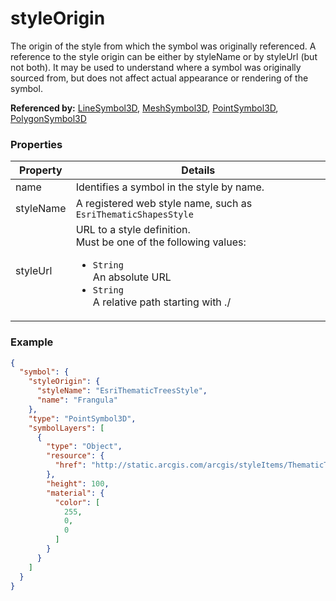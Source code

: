 # styleOrigin

The origin of the style from which the symbol was originally referenced. A reference to the style origin can be either by styleName or by styleUrl (but not both). It may be used to understand where a symbol was originally sourced from, but does not affect actual appearance or rendering of the symbol.

**Referenced by:** [LineSymbol3D](lineSymbol3D.md), [MeshSymbol3D](meshSymbol3D.md), [PointSymbol3D](pointSymbol3D.md), [PolygonSymbol3D](polygonSymbol3D.md)

### Properties

| Property | Details
| --- | ---
| name | Identifies a symbol in the style by name.
| styleName | A registered web style name, such as `EsriThematicShapesStyle`
| styleUrl | URL to a style definition.<br>Must be one of the following values:<ul><li>`String`<br>An absolute URL</li><li>`String`<br>A relative path starting with ./</li></ul>


### Example

```json
{
  "symbol": {
    "styleOrigin": {
      "styleName": "EsriThematicTreesStyle",
      "name": "Frangula"
    },
    "type": "PointSymbol3D",
    "symbolLayers": [
      {
        "type": "Object",
        "resource": {
          "href": "http://static.arcgis.com/arcgis/styleItems/ThematicTrees/web/resource/FrangulaAlnus.json"
        },
        "height": 100,
        "material": {
          "color": [
            255,
            0,
            0
          ]
        }
      }
    ]
  }
}
```


